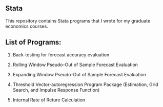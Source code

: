 ## Stata

This repository contains Stata programs that I wrote for my graduate economics courses. 

## List of Programs:
1. Back-testing for forecast accuracy evaluation

2. Rolling Window Pseudo-Out of Sample Forecast Evaluation

3. Expanding Window Pseudo-Out of Sample Forecast Evaluation

2. Threshold Vector-autoregression Program Package (Estimation, Grid Search, and Impulse Response Function)

3. Internal Rate of Reture Calculation
